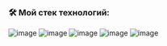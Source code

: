 ### 🛠 Мой стек технологий:
![image](https://github.com/Dimension90/Dimension90/assets/163392062/c3c092fb-cd7b-46e0-925b-30afe4c2880f) ![image](https://github.com/Dimension90/Dimension90/assets/163392062/994ce68b-a238-4bc8-804d-6e19e01a4b83) ![image](https://github.com/Dimension90/Dimension90/assets/163392062/511e158f-4c20-4502-89bd-d0f93b876bfe) ![image](https://github.com/Dimension90/Dimension90/assets/163392062/fc5e9f17-d6a3-446a-a7b5-032c6ad6cd4e) ![image](https://github.com/Dimension90/Dimension90/assets/163392062/1fa8c12b-f5a3-4160-9012-2540168ce8d8)





